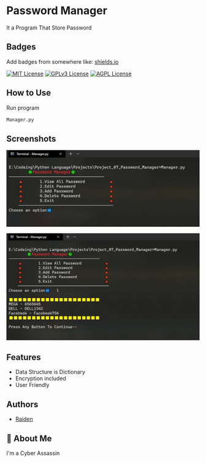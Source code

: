
# Password Manager

It a Program That Store Password


## Badges

Add badges from somewhere like: [shields.io](https://shields.io/)

[![MIT License](https://img.shields.io/badge/License-MIT-green.svg)](https://choosealicense.com/licenses/mit/)
[![GPLv3 License](https://img.shields.io/badge/License-GPL%20v3-yellow.svg)](https://opensource.org/licenses/)
[![AGPL License](https://img.shields.io/badge/license-AGPL-blue.svg)](http://www.gnu.org/licenses/agpl-3.0)


## How to Use

Run program 

```python
Manager.py
```
    
## Screenshots

![App Screenshot](https://github.com/Ahad160/Codeing/blob/main/Python%20Language/GUI/Project-Information/bandicam%202023-11-07%2015-31-34-863.jpg?raw=true)

![App Screenshot](https://github.com/Ahad160/Codeing/blob/main/Python%20Language/GUI/Project-Information/bandicam%202023-11-07%2015-31-43-912.jpg?raw=true)



## Features

- Data Structure is Dictionary
- Encryption included
- User Friendly


## Authors

- [Raiden](https://github.com/Ahad160)


## 🚀 About Me
I'm a Cyber Assassin

